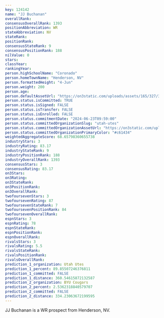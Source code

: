 ```yaml
---
key: 124142
name: "JJ Buchanan"
overallRank: 
consensusOverallRank: 1393
positionAbbreviation: WR
stateAbbreviation: NV
stateRank: 
positionRank: 
consensusStateRank: 9
consensusPositionRank: 188
nilValue: 0
stars: 
classYear: 
rankingYear: 
person.highSchoolName: "Coronado"
person.homeTownName: "Henderson, NV"
person.formattedHeight: "4-Jun"
person.weight: 200
person.age: 
person.defaultAssetUrl: "https://on3static.com/uploads/assets/165/327/327165.png"
person.status.isCommitted: TRUE
person.status.isSigned: FALSE
person.status.isTransfer: FALSE
person.status.isEnrolled: FALSE
person.status.commitmentDate: "2024-06-23T09:59:00"
person.status.committedOrganizationSlug: "utah-utes"
person.status.committedOrganizationAssetUrl: "https://on3static.com/uploads/assets/313/150/150313.svg"
person.status.committedOrganizationPrimaryColor: "#c61434"
weightedAggregateScore: 68.65798360655738
industryStars: 3
industryRating: 83.17
industryStateRank: 9
industryPositionRank: 188
industryOverallRank: 1393
consensusStars: 3
consensusRating: 83.17
on3Stars: 
on3Rating: 
on3StateRank: 
on3PositionRank: 
on3OverallRank: 
twofoursevenStars: 3
twofoursevenRating: 87
twofoursevenStateRank: 7
twofoursevenPositionRank: 84
twofoursevenOverallRank: 
espnStars: 3
espnRating: 78
espnStateRank: 
espnPositionRank: 
espnOverallRank: 
rivalsStars: 3
rivalsRating: 5.5
rivalsStateRank: 
rivalsPositionRank: 
rivalsOverallRank: 
prediction_1_organization: Utah Utes
prediction_1_percent: 89.85507246376811
prediction_1_committed: FALSE
prediction_1_distance: 360.54615872132587
prediction_2_organization: BYU Cougars
prediction_2_percent: 2.5362318840579707
prediction_2_committed: FALSE
prediction_2_distance: 334.23063672199595
---
```

JJ Buchanan is a WR prospect from Henderson, NV.